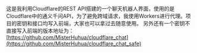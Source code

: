这是我利用Cloudflare的REST API搭建的一个聊天机器人界面，使用的是Cloudflare中的通义千问API，为了避免跨域请求，我使用Workers进行代理。项目的密钥和接口均写入前端，大家也可以拿过去随意使用。
另外还有一个密钥不直接写入前端的版本地址为：[https://github.com/MisterHuhua/cloudflare_chat](https://github.com/MisterHuhua/cloudflare_chat_safe)
